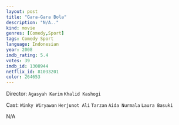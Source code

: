 ```yaml
---
layout: post
title: "Gara-Gara Bola"
description: "N/A.."
kind: movie
genres: [Comedy,Sport]
tags: Comedy Sport 
language: Indonesian
year: 2008
imdb_rating: 5.4
votes: 39
imdb_id: 1308944
netflix_id: 81033201
color: 264653
---
```

Director: `Agasyah Karim` `Khalid Kashogi`  

Cast: `Winky Wiryawan` `Herjunot Ali` `Tarzan` `Aida Nurmala` `Laura Basuki` 

N/A